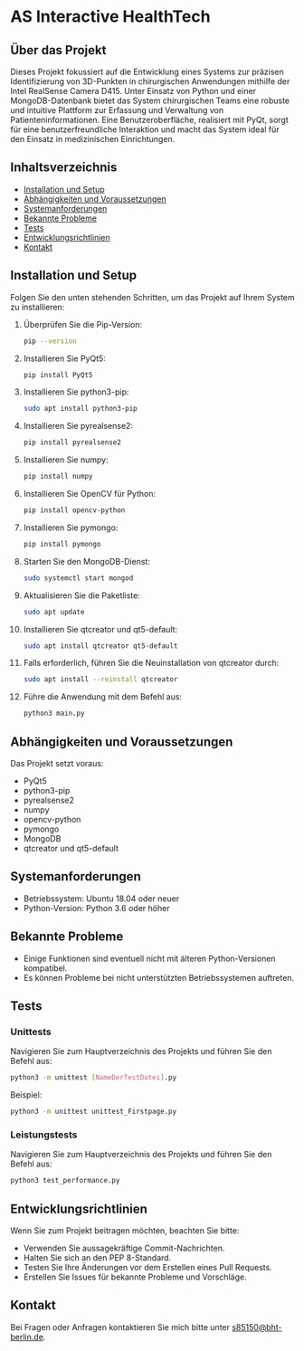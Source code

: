 
# AS Interactive HealthTech

## Über das Projekt

Dieses Projekt fokussiert auf die Entwicklung eines Systems zur präzisen Identifizierung von 3D-Punkten in chirurgischen Anwendungen mithilfe der Intel RealSense Camera D415. Unter Einsatz von Python und einer MongoDB-Datenbank bietet das System chirurgischen Teams eine robuste und intuitive Plattform zur Erfassung und Verwaltung von Patienteninformationen. Eine Benutzeroberfläche, realisiert mit PyQt, sorgt für eine benutzerfreundliche Interaktion und macht das System ideal für den Einsatz in medizinischen Einrichtungen.

## Inhaltsverzeichnis

- [Installation und Setup](#installation-und-setup)
- [Abhängigkeiten und Voraussetzungen](#abhängigkeiten-und-voraussetzungen)
- [Systemanforderungen](#systemanforderungen)
- [Bekannte Probleme](#bekannte-probleme)
- [Tests](#tests)
- [Entwicklungsrichtlinien](#entwicklungsrichtlinien)
- [Kontakt](#kontakt)

## Installation und Setup

Folgen Sie den unten stehenden Schritten, um das Projekt auf Ihrem System zu installieren:

1. Überprüfen Sie die Pip-Version:
    ```bash
    pip --version
    ```

2. Installieren Sie PyQt5:
    ```bash
    pip install PyQt5
    ```

3. Installieren Sie python3-pip:
    ```bash
    sudo apt install python3-pip
    ```

4. Installieren Sie pyrealsense2:
    ```bash
    pip install pyrealsense2
    ```

5. Installieren Sie numpy:
    ```bash
    pip install numpy
    ```

6. Installieren Sie OpenCV für Python:
    ```bash
    pip install opencv-python
    ```

7. Installieren Sie pymongo:
    ```bash
    pip install pymongo
    ```

8. Starten Sie den MongoDB-Dienst:
    ```bash
    sudo systemctl start mongod
    ```

9. Aktualisieren Sie die Paketliste:
    ```bash
    sudo apt update
    ```

10. Installieren Sie qtcreator und qt5-default:
    ```bash
    sudo apt install qtcreator qt5-default
    ```

11. Falls erforderlich, führen Sie die Neuinstallation von qtcreator durch:
    ```bash
    sudo apt install --reinstall qtcreator
    ```

12. Führe die Anwendung mit dem Befehl aus:
    ```bash
    python3 main.py
    ```

## Abhängigkeiten und Voraussetzungen

Das Projekt setzt voraus:

- PyQt5
- python3-pip
- pyrealsense2
- numpy
- opencv-python
- pymongo
- MongoDB
- qtcreator und qt5-default

## Systemanforderungen

- Betriebssystem: Ubuntu 18.04 oder neuer
- Python-Version: Python 3.6 oder höher

## Bekannte Probleme

- Einige Funktionen sind eventuell nicht mit älteren Python-Versionen kompatibel.
- Es können Probleme bei nicht unterstützten Betriebssystemen auftreten.

## Tests

### Unittests

Navigieren Sie zum Hauptverzeichnis des Projekts und führen Sie den Befehl aus:

```bash
python3 -m unittest [NameDerTestDatei].py
```

Beispiel:

```bash
python3 -m unittest unittest_Firstpage.py
```

### Leistungstests

Navigieren Sie zum Hauptverzeichnis des Projekts und führen Sie den Befehl aus:

```bash
python3 test_performance.py
```

## Entwicklungsrichtlinien

Wenn Sie zum Projekt beitragen möchten, beachten Sie bitte:

- Verwenden Sie aussagekräftige Commit-Nachrichten.
- Halten Sie sich an den PEP 8-Standard.
- Testen Sie Ihre Änderungen vor dem Erstellen eines Pull Requests.
- Erstellen Sie Issues für bekannte Probleme und Vorschläge.

## Kontakt

Bei Fragen oder Anfragen kontaktieren Sie mich bitte unter [s85150@bht-berlin.de](mailto:s85150@bht-berlin.de).
